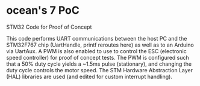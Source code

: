 # ocean's 7 PoC
STM32 Code for Proof of Concept

This code performs UART communications between the host PC and the STM32F767 chip (UartHandle, printf reroutes here) as well as to an Arduino via UartAux. 
A PWM is also enabled to use to control the ESC (electronic speed controller) for proof of concept tests. The PWM is configured such that a 50% duty cycle yields a ~1.5ms pulse (stationary), and changing the duty cycle controls the motor speed. 
The STM Hardware Abstraction Layer (HAL) libraries are used (and edited for custom interrupt handling). 
